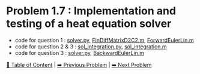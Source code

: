 # Problem 1.7 : Implementation and testing of a heat equation solver

- code for question 1 : [solver.py](./solver.py), [FinDiffMatrixD2C2.m](./FinDiffMatrixD2C2.m), [ForwardEulerLin.m](./ForwardEulerLin.m)
- code for question 2 & 3 : [sol_integration.py](./sol_integration.py), [sol_integration.m](./sol_integration.m)
- code for question 3 : [solver.py](./solver.py), [BackwardEulerLin.m](./BackwardEulerLin.m)

[:book: Table of Content](../README.md) | [:arrow_right: Previous Problem](../prob1.6/README.md) | [:arrow_right: Next Problem](../prob1.8/README.md)